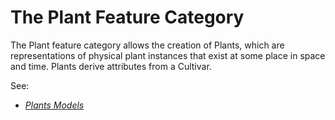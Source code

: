 # The Plant Feature Category

The Plant feature category allows the creation of Plants, which are representations of physical plant instances that exist at some place in space and time. Plants derive attributes from a Cultivar.

See:
- *[Plants Models](models.md)* 